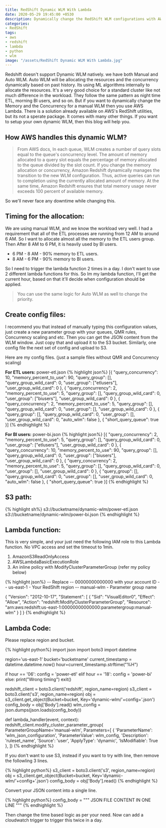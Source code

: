 ```yaml
---
title: RedShift Dynamic WLM With Lambda
date: 2020-05-29 19:45:00 +0530
description: Dynamically change the RedShift WLM configurations with AWS Lambda. You can dynamically change both manual and auto WLM without any downtime. 
categories:
- RedShift
tags:
- aws
- redshift
- lambda
- python
- wlm
image: "/assets/RedShift Dynamic WLM With Lambda.jpg"
---
```

Redshift doesn't support Dynamic WLM natively. we have both Manual and Auto WLM. Auto WLM will be allocating the resources and the concurrency dynamically based on past history. Its using ML algorithms internally to allocate the resources. It's a very good choice for a standard cluster like not much difference in the workload. They follow the same pattern as night time ETL, morning BI users, and so on. But if you want to dynamically change the Memory and the Concurrency for a manual WLM then you use AWS Lambda. There is a solution already available on AWS's RedShift utilities, but its not a sperate package. It comes with many other things. If you want to setup your own dynamic WLM, then this blog will help you. 

## How AWS handles this dynamic WLM? 

> From AWS docs,
In each queue, WLM creates a number of query slots equal to the queue's concurrency level. The amount of memory allocated to a query slot equals the percentage of memory allocated to the queue divided by the slot count. If you change the memory allocation or concurrency, Amazon Redshift dynamically manages the transition to the new WLM configuration. Thus, active queries can run to completion using the currently allocated amount of memory. At the same time, Amazon Redshift ensures that total memory usage never exceeds 100 percent of available memory.

So we'll never face any downtime while changing this. 

## Timing for the allocation:

We are using manual WLM, and we know the workload very well. I had a requirement that all of the ETL processes are running from 12 AM to around 6 AM. So I want to allocate almost all the memory to the ETL users group. Then After 8 AM to 6 PM, it is heavily used by BI users. 

* 6 PM - 8 AM - 90% memory to ETL users.
* 8 AM - 6 PM - 90% memory to BI users.

So I need to trigger the lambda function 2 times in a day. I don't want to use 2 different lambda functions for this. So Im my lambda function, I'll get the current hour,  based on that it'll decide when configuration should be applied. 

> You can use the same logic for Auto WLM as well to change the priority. 

## Create config files:

I recommend you that instead of manually typing this configuration values, just create a new parameter group with your queues, QMR rules, Concurrency scaling and etc. Then you can get the JSON content from the WLM window. Just copy that and upload it to the S3 bucket. Similarly, one config file the next set of config and upload to S3. 

Here are my config files. (just a sample files without QMR and Concurrency scaling)

**For ETL users:** power-etl.json
{% highlight json%}
[{
	"query_concurrency": 10,
	"memory_percent_to_use": 90,
	"query_group": [],
	"query_group_wild_card": 0,
	"user_group": ["etlusers"],
	"user_group_wild_card": 0
}, {
	"query_concurrency": 2,
	"memory_percent_to_use": 5,
	"query_group": [],
	"query_group_wild_card": 0,
	"user_group": ["biusers"],
	"user_group_wild_card": 0
}, {
	"query_concurrency": 2,
	"memory_percent_to_use": 5,
	"query_group": [],
	"query_group_wild_card": 0,
	"user_group": [],
	"user_group_wild_card": 0
}, {
	"query_group": [],
	"query_group_wild_card": 0,
	"user_group": [],
	"user_group_wild_card": 0,
	"auto_wlm": false
}, {
	"short_query_queue": true
}]
{% endhighlight %}

**For BI users:** power-bi.json
{% highlight json%}
[{
	"query_concurrency": 2,
	"memory_percent_to_use": 5,
	"query_group": [],
	"query_group_wild_card": 0,
	"user_group": ["etlusers"],
	"user_group_wild_card": 0
}, {
	"query_concurrency": 10,
	"memory_percent_to_use": 90,
	"query_group": [],
	"query_group_wild_card": 0,
	"user_group": ["biusers"],
	"user_group_wild_card": 0
}, {
	"query_concurrency": 2,
	"memory_percent_to_use": 5,
	"query_group": [],
	"query_group_wild_card": 0,
	"user_group": [],
	"user_group_wild_card": 0
}, {
	"query_group": [],
	"query_group_wild_card": 0,
	"user_group": [],
	"user_group_wild_card": 0,
	"auto_wlm": false
}, {
	"short_query_queue": true
}]
{% endhighlight %}

## S3 path:

{% highlight sh%}
s3://bucketname/dynamic-wlm/power-etl.json
s3://bucketname/dynamic-wlm/power-bi.json
{% endhighlight %}

## Lambda function:

This is very simple, and your just need the following IAM role to this Lambda function. No VPC access and set the timeout to 1min.
1. AmazonS3ReadOnlyAccess
2. AWSLambdaBasicExecutionRole
3. An inline policy with ModifyClusterParameterGroup (refer my policy below)

{% highlight json%}
-- Replace 
-- 00000000000000 with your account ID
-- us-east-1 - Your RedShift region
-- manual-wlm - Parameter group name

{
    "Version": "2012-10-17",
    "Statement": [
        {
            "Sid": "VisualEditor0",
            "Effect": "Allow",
            "Action": "redshift:ModifyClusterParameterGroup",
            "Resource": "arn:aws:redshift:us-east-1:00000000000000:parametergroup:manual-wlm"
        }
    ]
}
{% endhighlight %}

## Lambda Code: 

Please replace region and bucket. 

{% highlight python%}
import json
import boto3
import datetime

region='us-east-1'
bucket='bucketname'
current_timestamp = datetime.datetime.now()
hour=current_timestamp.strftime("%H")


if hour == '06':
    config = 'power-etl'
elif hour == '18':
    config = 'power-bi'
else:
    print("Wrong timing")
    exit()

redshift_client = boto3.client('redshift', region_name=region)
s3_client = boto3.client('s3', region_name=region)
obj = s3_client.get_object(Bucket=bucket, Key='dynamic-wlm/'+config+'.json')
config_body = obj['Body'].read()
wlm_config = json.dumps(json.loads(config_body))

def lambda_handler(event, context):
	redshift_client.modify_cluster_parameter_group(
	        ParameterGroupName='manual-wlm',
	        Parameters=[
	            {
	                'ParameterName': 'wlm_json_configuration',
	                'ParameterValue': wlm_config,
	                'Description': 'ruleset_name',
	                'Source': 'user',
	                'ApplyType': 'dynamic',
	                'IsModifiable': True
	            },
	        ])
{% endhighlight %}

If you don't want to use S3, instead if you want to try with line, then remove the followling 3 lines.

{% highlight python%}
s3_client = boto3.client('s3', region_name=region)
obj = s3_client.get_object(Bucket=bucket, Key='dynamic-wlm/'+config+'.json')
config_body = obj['Body'].read()
{% endhighlight %}

Convert your JSON content into a single line.

{% highlight python%}
config_body = """ JSON FILE CONTENT IN ONE LINE """
{% endhighlight %}

Then change the time based logic as per your need. Now can add a cloudwatch trigger to trigger this twice in a day.


